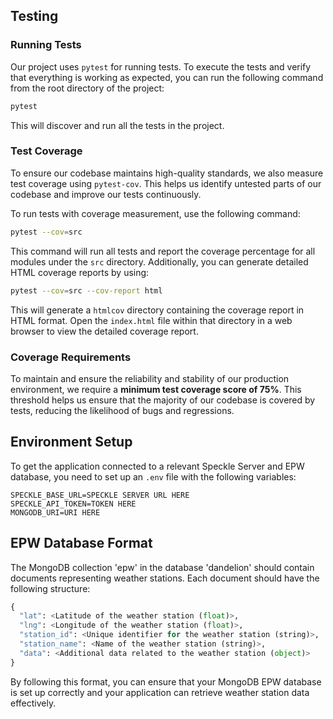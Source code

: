 ## Testing

### Running Tests

Our project uses `pytest` for running tests. To execute the tests and verify that everything is working as expected, you can run the following command from the root directory of the project:

```sh
pytest
```

This will discover and run all the tests in the project.

### Test Coverage

To ensure our codebase maintains high-quality standards, we also measure test coverage using `pytest-cov`. This helps us identify untested parts of our codebase and improve our tests continuously.

To run tests with coverage measurement, use the following command:

```sh
pytest --cov=src
```

This command will run all tests and report the coverage percentage for all modules under the `src` directory. Additionally, you can generate detailed HTML coverage reports by using:

```sh
pytest --cov=src --cov-report html
```

This will generate a `htmlcov` directory containing the coverage report in HTML format. Open the `index.html` file within that directory in a web browser to view the detailed coverage report.

### Coverage Requirements

To maintain and ensure the reliability and stability of our production environment, we require a **minimum test coverage score of 75%**. This threshold helps us ensure that the majority of our codebase is covered by tests, reducing the likelihood of bugs and regressions.

## Environment Setup

To get the application connected to a relevant Speckle Server and EPW database, you need to set up an `.env` file with the following variables:

```env
SPECKLE_BASE_URL=SPECKLE SERVER URL HERE
SPECKLE_API_TOKEN=TOKEN HERE
MONGODB_URI=URI HERE
```

## EPW Database Format

The MongoDB collection 'epw' in the database 'dandelion' should contain documents representing weather stations. Each document should have the following structure:

```py
{
  "lat": <Latitude of the weather station (float)>,
  "lng": <Longitude of the weather station (float)>,
  "station_id": <Unique identifier for the weather station (string)>,
  "station_name": <Name of the weather station (string)>,
  "data": <Additional data related to the weather station (object)>
}
```

By following this format, you can ensure that your MongoDB EPW database is set up correctly and your application can retrieve weather station data effectively.
